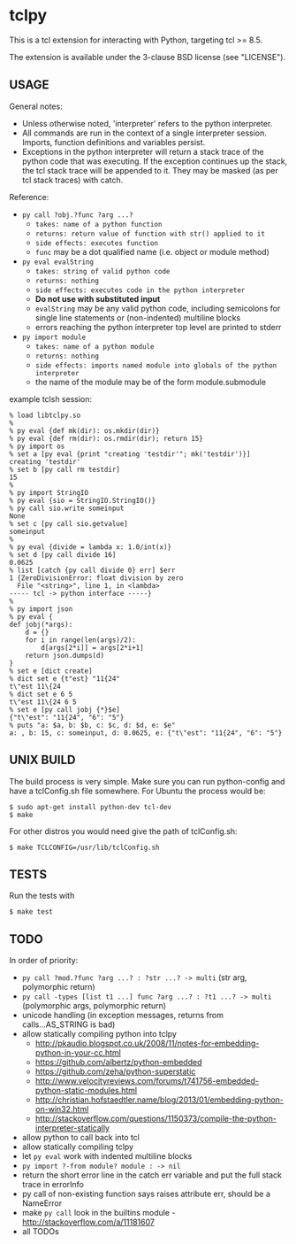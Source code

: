 tclpy
=====

This is a tcl extension for interacting with Python, targeting tcl >= 8.5.

The extension is available under the 3-clause BSD license (see "LICENSE").

USAGE
-----

General notes:
 - Unless otherwise noted, 'interpreter' refers to the python interpreter.
 - All commands are run in the context of a single interpreter session. Imports,
   function definitions and variables persist.
 - Exceptions in the python interpreter will return a stack trace of the python
   code that was executing. If the exception continues up the stack, the tcl
   stack trace will be appended to it.
   They may be masked (as per tcl stack traces) with catch.

Reference:
 - `py call ?obj.?func ?arg ...?`
   - `takes: name of a python function`
   - `returns: return value of function with str() applied to it`
   - `side effects: executes function`
   - `func` may be a dot qualified name (i.e. object or module method)
 - `py eval evalString`
   - `takes: string of valid python code`
   - `returns: nothing`
   - `side effects: executes code in the python interpreter`
   - **Do not use with substituted input**
   - `evalString` may be any valid python code, including semicolons for single
     line statements or (non-indented) multiline blocks
   - errors reaching the python interpreter top level are printed to stderr
 - `py import module`
   - `takes: name of a python module`
   - `returns: nothing`
   - `side effects: imports named module into globals of the python interpreter`
   - the name of the module may be of the form module.submodule

example tclsh session:

```
% load libtclpy.so
%
% py eval {def mk(dir): os.mkdir(dir)}
% py eval {def rm(dir): os.rmdir(dir); return 15}
% py import os
% set a [py eval {print "creating 'testdir'"; mk('testdir')}]
creating 'testdir'
% set b [py call rm testdir]
15
%
% py import StringIO
% py eval {sio = StringIO.StringIO()}
% py call sio.write someinput
None
% set c [py call sio.getvalue]
someinput
%
% py eval {divide = lambda x: 1.0/int(x)}
% set d [py call divide 16]
0.0625
% list [catch {py call divide 0} err] $err
1 {ZeroDivisionError: float division by zero
  File "<string>", line 1, in <lambda>
----- tcl -> python interface -----}
%
% py import json
% py eval {
def jobj(*args):
    d = {}
    for i in range(len(args)/2):
        d[args[2*i]] = args[2*i+1]
    return json.dumps(d)
}
% set e [dict create]
% dict set e {t"est} "11{24"
t\"est 11\{24
% dict set e 6 5
t\"est 11\{24 6 5
% set e [py call jobj {*}$e]
{"t\"est": "11{24", "6": "5"}
% puts "a: $a, b: $b, c: $c, d: $d, e: $e"
a: , b: 15, c: someinput, d: 0.0625, e: {"t\"est": "11{24", "6": "5"}
```

UNIX BUILD
----------

The build process is very simple. Make sure you can run python-config and have
a tclConfig.sh file somewhere. For Ubuntu the process would be:

	$ sudo apt-get install python-dev tcl-dev
	$ make

For other distros you would need give the path of tclConfig.sh:

	$ make TCLCONFIG=/usr/lib/tclConfig.sh

TESTS
-----

Run the tests with

	$ make test

TODO
----

In order of priority:

 - `py call ?mod.?func ?arg ...? : ?str ...? -> multi` (str arg, polymorphic return)
 - `py call -types [list t1 ...] func ?arg ...? : ?t1 ...? -> multi`
   (polymorphic args, polymorphic return)
 - unicode handling (in exception messages, returns from calls...AS\_STRING is bad)
 - allow statically compiling python into tclpy
   - http://pkaudio.blogspot.co.uk/2008/11/notes-for-embedding-python-in-your-cc.html
   - https://github.com/albertz/python-embedded
   - https://github.com/zeha/python-superstatic
   - http://www.velocityreviews.com/forums/t741756-embedded-python-static-modules.html
   - http://christian.hofstaedtler.name/blog/2013/01/embedding-python-on-win32.html
   - http://stackoverflow.com/questions/1150373/compile-the-python-interpreter-statically
 - allow python to call back into tcl
 - allow statically compiling tclpy
 - let `py eval` work with indented multiline blocks
 - `py import ?-from module? module : -> nil`
 - return the short error line in the catch err variable and put the full stack
   trace in errorInfo
 - py call of non-existing function says raises attribute err, should be a
   NameError
 - make `py call` look in the builtins module - http://stackoverflow.com/a/11181607
 - all TODOs
